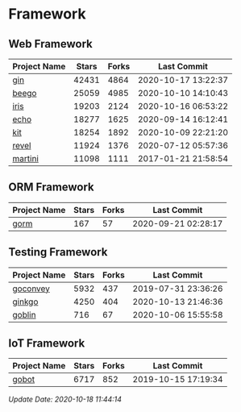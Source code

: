 # Framework

## Web Framework

| Project Name | Stars | Forks | Last Commit |
| ------------ | ----- | ----- | ----------- |
| [gin](https://github.com/gin-gonic/gin) | 42431 | 4864 | 2020-10-17 13:22:37 |
| [beego](https://github.com/astaxie/beego) | 25059 | 4985 | 2020-10-10 14:10:43 |
| [iris](https://github.com/kataras/iris) | 19203 | 2124 | 2020-10-16 06:53:22 |
| [echo](https://github.com/labstack/echo) | 18277 | 1625 | 2020-09-14 16:12:41 |
| [kit](https://github.com/go-kit/kit) | 18254 | 1892 | 2020-10-09 22:21:20 |
| [revel](https://github.com/revel/revel) | 11924 | 1376 | 2020-07-12 05:57:36 |
| [martini](https://github.com/go-martini/martini) | 11098 | 1111 | 2017-01-21 21:58:54 |

## ORM Framework

| Project Name | Stars | Forks | Last Commit |
| ------------ | ----- | ----- | ----------- |
| [gorm](https://github.com/jinzhu/gorm) | 167 | 57 | 2020-09-21 02:28:17 |

## Testing Framework

| Project Name | Stars | Forks | Last Commit |
| ------------ | ----- | ----- | ----------- |
| [goconvey](https://github.com/smartystreets/goconvey) | 5932 | 437 | 2019-07-31 23:36:26 |
| [ginkgo](https://github.com/onsi/ginkgo) | 4250 | 404 | 2020-10-13 21:46:36 |
| [goblin](https://github.com/franela/goblin) | 716 | 67 | 2020-10-06 15:55:58 |

## IoT Framework

| Project Name | Stars | Forks | Last Commit |
| ------------ | ----- | ----- | ----------- |
| [gobot](https://github.com/hybridgroup/gobot) | 6717 | 852 | 2019-10-15 17:19:34 |

*Update Date: 2020-10-18 11:44:14*